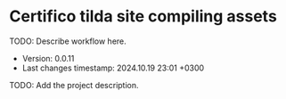 <!--
@since 2024.10.06, 22:56
@changed 2024.10.06, 22:56
-->

# Certifico tilda site compiling assets

TODO: Describe workflow here.

- Version: 0.0.11
- Last changes timestamp: 2024.10.19 23:01 +0300

TODO: Add the project description.
